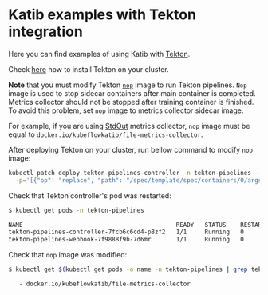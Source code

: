 # Katib examples with Tekton integration

Here you can find examples of using Katib with [Tekton](https://github.com/tektoncd/pipeline).

Check [here](https://github.com/tektoncd/pipeline/blob/master/docs/install.md#installing-tekton-pipelines-on-kubernetes)
how to install Tekton on your cluster.

**Note** that you must modify Tekton [`nop`](https://github.com/tektoncd/pipeline/tree/master/cmd/nop)
image to run Tekton pipelines. `Nop` image is used to stop sidecar containers after main container
is completed. Metrics collector should not be stopped after training container is finished.
To avoid this problem, set `nop` image to metrics collector sidecar image.

For example, if you are using
[StdOut](https://www.kubeflow.org/docs/components/katib/experiment/#metrics-collector) metrics collector,
`nop` image must be equal to `docker.io/kubeflowkatib/file-metrics-collector`.

After deploying Tekton on your cluster, run bellow command to modify `nop` image:

```bash
kubectl patch deploy tekton-pipelines-controller -n tekton-pipelines --type='json' \
  -p='[{"op": "replace", "path": "/spec/template/spec/containers/0/args/9", "value": "docker.io/kubeflowkatib/file-metrics-collector"}]'
```

Check that Tekton controller's pod was restarted:

```bash
$ kubectl get pods -n tekton-pipelines

NAME                                           READY   STATUS    RESTARTS   AGE
tekton-pipelines-controller-7fcb6c6cd4-p8zf2   1/1     Running   0          2m2s
tekton-pipelines-webhook-7f9888f9b-7d6mr       1/1     Running   0          12h
```

Check that `nop` image was modified:

```bash
$ kubectl get $(kubectl get pods -o name -n tekton-pipelines | grep tekton-pipelines-controller) -n tekton-pipelines -o yaml | grep katib

   - docker.io/kubeflowkatib/file-metrics-collector
```
